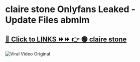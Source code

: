 
 # claire stone Onlyfans Leaked - Update Files abmlm

## <h2><a href="https://clipsfans.com/claire_stone&ref=git">🔗 Click to LINKS ⏩⏩ 👉 🟢 claire stone </a></h2>

<a href="https://clipsfans.com/claire_stone&ref=git" rel="nofollow" data-target="animated-image.originalLink"><img src="https://i.ibb.co.com/xMMVF88/686577567.gif" alt="Viral Video Original" style="max-width: 100%; display: inline-block;" data-target="animated-image.originalImage"></a>

